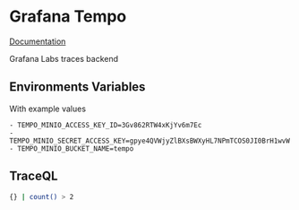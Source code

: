 # Grafana Tempo
[Documentation](https://grafana.com/docs/tempo)

Grafana Labs traces backend

## Environments Variables
With example values
```
- TEMPO_MINIO_ACCESS_KEY_ID=3Gv862RTW4xKjYv6m7Ec
- TEMPO_MINIO_SECRET_ACCESS_KEY=gpye4QVWjyZlBXsBWXyHL7NPmTCOS0JI0BrH1wvW
- TEMPO_MINIO_BUCKET_NAME=tempo
```

## TraceQL
```bash
{} | count() > 2
```
